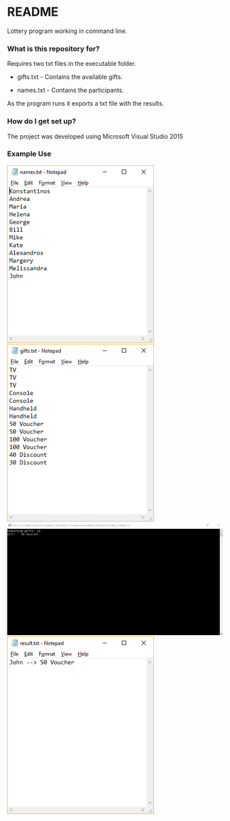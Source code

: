 # README #

Lottery program working in command line.

### What is this repository for? ###

Requires two txt files in the executable folder.

* gifts.txt - Contains the available gifts.

* names.txt - Contains the participants.

As the program runs it exports a txt file with the results.

### How do I get set up? ###

The project was developed using Microsoft Visual Studio 2015

### Example Use ###
![names](./showcase/names.png)
![gifts](./showcase/gifts.png)
![running](./showcase/example.gif)
![results](./showcase/results.png)